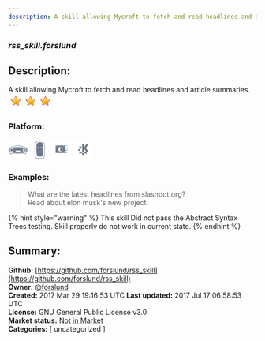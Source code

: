 ```yaml
---
description: A skill allowing Mycroft to fetch and read headlines and article summaries.
---
```


### _rss_skill.forslund_  
## Description:  
A skill allowing Mycroft to fetch and read headlines and article summaries.  
![](../.gitbook/assets/star.png)![](../.gitbook/assets/star.png)![](../.gitbook/assets/star.png)  
  
### Platform:  
 ![Mark I](../.gitbook/assets/mark-1-icon.png)  ![Mark II](../.gitbook/assets/mark-2-icon.png)  ![Picroft](../.gitbook/assets/picroft-icon.png)  ![plasmoid](../.gitbook/assets/kde.png)   
### Examples:  
> What are the latest headlines from slashdot.org?  
> Read about elon musk's new project.  
  
{% hint style="warning" %}
This skill Did not pass the Abstract Syntax Trees testing. Skill properly do not work in current state.
{% endhint %}
  
## Summary:  
**Github:** [https://github.com/forslund/rss_skill](https://github.com/forslund/rss_skill)  
**Owner:** [@forslund](https://github.com/forslund)  
**Created:** 2017 Mar 29 19:16:53 UTC  **Last updated:** 2017 Jul 17 06:58:53 UTC  
**License:** GNU General Public License v3.0  
**Market status:** [Not in Market](https://market.mycroft.ai/skill/)  
**Categories:** [ uncategorized ]   
